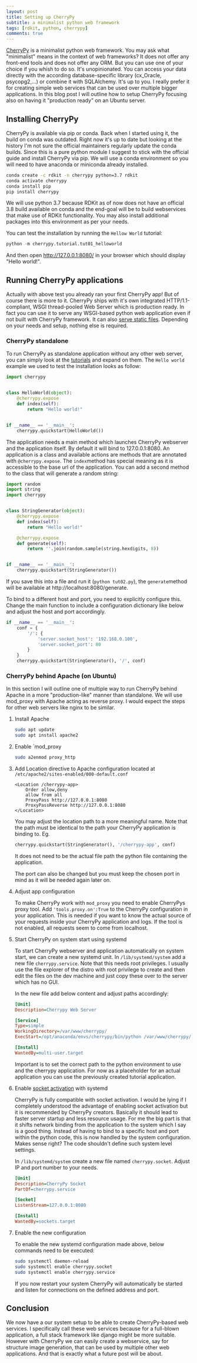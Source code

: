 ```yaml
---
layout: post
title: Setting up CherryPy
subtitle: a minimalist python web framework
tags: [rdkit, python, cherrypy]
comments: true
---
```


[CherryPy](https://cherrypy.org/) is a minimalist python web framework. You may ask what "minimalist" means in the context of web frameworks? It does not offer any front-end tools and does not offer any ORM. But you can use one of your choice if you whish to do so. It's unopinionated. You can access your data directly with the according database-specific library (cx_Oracle, psycopg2,...) or combine it with SQLAlchemy. It's up to you. I really prefer it for creating simple web services that can be used over multiple bigger applications. In this blog post I will outline how to setup CherryPy focusing also on having it "production ready" on an Ubuntu server.

## Installing CherryPy

CherryPy is available via pip or conda. Back when I started using it, the build on conda was outdated. Right now it's up to date but looking at the history I'm not sure the official maintainers regularly update the conda builds. Since this is a pure python module I suggest to stick with the official guide and install CherryPy via pip. We will use a conda environment so you will need to have anaconda or miniconda already installed.

```bash
conda create -c rdkit -n cherrypy python=3.7 rdkit
conda activate cherrypy
conda install pip
pip install cherrypy
```

We will use python 3.7 because RDKit as of now does not have an official 3.8 build available on conda and the end-goal will be to build webservices that make use of RDKit functionality. You may also install additional packages into this environment as per your needs.

You can test the installation by running the `Hellow World` tutorial:

```python
python -m cherrypy.tutorial.tut01_helloworld
```

And then open http://127.0.0.1:8080/ in your browser which should display "Hello world!".

## Running CherryPy applications

Actually with above test you already ran your first CherryPy app! But of course there is more to it. CherryPy ships with it's own integrated HTTP/1.1-compliant, WSGI thread-pooled Web Server which is production ready. In fact you can use it to serve any WSGI-based python web application even if not built with CherryPy framework. It can also [serve static files](https://docs.cherrypy.org/en/latest/basics.html#static-content-serving). Depending on your needs and setup, nothing else is required. 

### CherryPy standalone

To run CherryPy as standalone application without any other web server, you can simply look at the [tutorials](https://docs.cherrypy.org/en/latest/tutorials.html#id3) and expand on them. The `Hello world` example we used to test the installation looks as follow:

```python
import cherrypy


class HelloWorld(object):
    @cherrypy.expose
    def index(self):
        return "Hello world!"


if __name__ == '__main__':
    cherrypy.quickstart(HelloWorld())
```

The application needs a main method which launches CherryPy webserver and the application itself. By default it will bind to 127.0.0.1:8080. An application is a class and available actions are methods that are annotated with `@cherrypy.expose`. The `index`method has special meaning as it is accessible to the base url of the application. You can add a second method to the class that will generate a random string:

```python
import random
import string
import cherrypy


class StringGenerator(object):
    @cherrypy.expose
    def index(self):
        return "Hello world!"

    @cherrypy.expose
    def generate(self):
        return ''.join(random.sample(string.hexdigits, 8))


if __name__ == '__main__':
    cherrypy.quickstart(StringGenerator())

```

If you save this into a file and run it (`python tut02.py`), the `generate`method will be available at  http://localhost:8080/generate. 

To bind to a different host and port, you need to explicitly configure this. Change the main function to include a configuration dictionary like below and adjust the host and port accordingly.

```python
if __name__ == '__main__':
    conf = {
        '/': {
            'server.socket_host': '192.168.0.100',
            'server.socket_port': 80
        }
    }
    cherrypy.quickstart(StringGenerator(), '/', conf)
```

### CherryPy behind Apache (on Ubuntu)

In this section I will outline one of multiple way to run CherryPy behind Apache in a more "production-like" manner than standalone. We will use mod_proxy with Apache acting as reverse proxy.  I would expect the steps for other web servers like nginx to be similar.  

1. Install Apache

    ```bash
    sudo apt update
    sudo apt install apache2
    ```

2. Enable `mod_proxy

    ```bash
    sudo a2enmod proxy_http
    ```

3. Add Location directive to Apache configuration located at `/etc/apache2/sites-enabled/000-default.conf`

    ```
    <Location /cherrypy-app>
    	Order allow,deny
    	allow from all
    	ProxyPass http://127.0.0.1:8080
    	ProxyPassReverse http://127.0.0.1:8080
    </Location>
    ```
    You may adjust the location path to a more meaningful name. Note that the path must be identical to the path your CherryPy application is binding to.  Eg.

    ```python
    cherrypy.quickstart(StringGenerator(), '/cherrypy-app', conf)
    ```

    It does not need to be the actual file path the python file containing the application.

    The port can also be changed but you must keep the chosen port in mind as it will be needed again later on.

4. Adjust app configuration

    To make CherryPy work with `mod_proxy` you need to enable CherryPys proxy tool. Add `'tools.proxy.on':True` to the CherryPy configuration in your application. This is needed if you want to know the actual source of your requests inside your CherryPy application and logs. If the tool is not enabled, all requests seem to come from localhost.

5. Start CherryPy on system start using systemd

    To start CherryPy webserver and application automatically on system start, we can create a new systemd unit. In `/lib/systemd/system` add a new file `cherrypy.service`. Note that this needs root privileges.  I usually use the file explorer of the distro with root privilege to create and then edit the files on the dev machine and just copy these over to the server which has no GUI.

    In the new file add below content and adjust paths accordingly:

    ```ini
    [Unit]
    Description=Cherrypy Web Server
    
    [Service]
    Type=simple
    WorkingDirectory=/var/www/cherrypy/
    ExecStart=/opt/anaconda/envs/cherrypy/bin/python /var/www/cherrypy/cherrypy_server.py
    
    [Install]
    WantedBy=multi-user.target
    ```

    Important is to set the correct path to the python environment to use and the cherrypy application. For now as a placeholder for an actual application you can use the previously created tutorial application.

5. Enable [socket activation](http://0pointer.de/blog/projects/socket-activation.html) with systemd

    CherryPy is fully compatible with socket activation. I would be lying if I completely understood the advantage of enabling socket activation but it is recommended by CherryPy creators. Basically it should lead to faster server startup and less resource usage.  For me the big part is that it shifts network binding from the application to the system which I say is a good thing. Instead of having to bind to a specific host and port within the python code, this is now handled by the system configuration. Makes sense right? The code shouldn't define such system level settings.

    In `/lib/systemd/system` create a new file named `cherrypy.socket`. Adjust IP and port number to your needs.

    ```ini
    [Unit]
    Description=CherryPy Socket
    PartOf=cherrypy.service
    
    [Socket]
    ListenStream=127.0.0.1:8080
    
    [Install]
    WantedBy=sockets.target
    ```

6. Enable the new configuration

    To enable the new systemd configuration made above, below commands need to be executed:

    ```bash
    sudo systemctl daemon-reload
    sudo systemctl enable cherrypy.socket
    sudo systemctl enable cherrypy.service
    ```

    If you now restart your system CherryPy will automatically be started and listen for connections on the defined address and port.

## Conclusion

We now have a our system setup to be able to create CherryPy-based web services. I specifically call these web services because for a full-blown application, a full stack framework like django might be more suitable. However with CherryPy we can easily create a webservice, say for structure image generation, that can be used by multiple other web applications. And that is exactly what a future post will be about.

